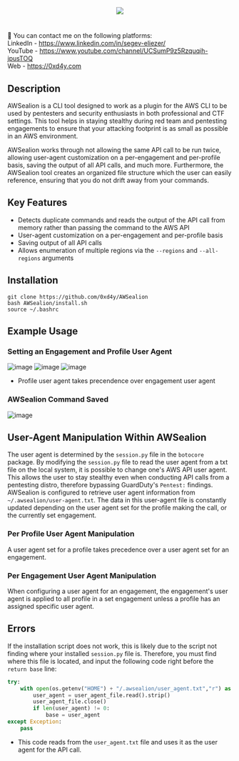<p align="center">
  <img src="https://user-images.githubusercontent.com/77868212/190444390-01be54f7-7b21-4d87-a7fa-5f8b894be341.png">
</p>

#
:link: You can contact me on the following platforms:<br>
LinkedIn - https://www.linkedin.com/in/segev-eliezer/<br>
YouTube - https://www.youtube.com/channel/UCSumP9z5Rzquqih-jpusTOQ<br>
Web - https://0xd4y.com


## Description
AWSealion is a CLI tool designed to work as a plugin for the AWS CLI to be used by pentesters and security enthusiasts in both professional and CTF settings. This tool helps in staying stealthy during red team and pentesting engagements to ensure that your attacking footprint is as small as possible in an AWS environment. 

AWSealion works through not allowing the same API call to be run twice, allowing user-agent customization on a per-engagement and per-profile basis, saving the output of all API calls, and much more. Furthermore, the AWSealion tool creates an organized file structure which the user can easily reference, ensuring that you do not drift away from your commands.



## Key Features
- Detects duplicate commands and reads the output of the API call from memory rather than passing the command to the AWS API
- User-agent customization on a per-engagement and per-profile basis
- Saving output of all API calls 
- Allows enumeration of multiple regions via the `--regions` and `--all-regions` arguments

## Installation
```
git clone https://github.com/0xd4y/AWSealion
bash AWSealion/install.sh
source ~/.bashrc
```

## Example Usage
### Setting an Engagement and Profile User Agent
![image](https://user-images.githubusercontent.com/77868212/190279321-d13e7a94-78e8-4335-8510-0e5d835b8ed9.png)
![image](https://user-images.githubusercontent.com/77868212/190280947-0ac376ee-d8f8-4dd5-926d-365bf2b1af8b.png)
![image](https://user-images.githubusercontent.com/77868212/190281101-e00fbf93-d431-4f24-a4ee-ae4bce51e750.png)
- Profile user agent takes precendence over engagement user agent

### AWSealion Command Saved
![image](https://user-images.githubusercontent.com/77868212/190449067-a6907fb2-7d05-4b33-b42d-ba284fbf9ae3.png)


## User-Agent Manipulation Within AWSealion
The user agent is determined by the `session.py` file in the `botocore` package. By modifying the `session.py` file to read the user agent from a txt file on the local system, it is possible to change one's AWS API user agent. This allows the user to stay stealthy even when conducting API calls from a pentesting distro, therefore bypassing GuardDuty's `Pentest:` findings. 
AWSealion is configured to retrieve user agent information from `~/.awsealion/user-agent.txt`. The data in this user-agent file is constantly updated depending on the user agent set for the profile making the call, or the currently set engagement.

### Per Profile User Agent Manipulation
A user agent set for a profile takes precedence over a user agent set for an engagement.

### Per Engagement User Agent Manipulation
When configuring a user agent for an engagement, the engagement's user agent is applied to all profile in a set engagement unless a profile has an assigned specific user agent.

## Errors
If the installation script does not work, this is likely due to the script not finding where your installed `session.py` file is. Therefore, you must find where this file is located, and input the following code right before the `return base` line:
```python
try:
    with open(os.getenv("HOME") + "/.awsealion/user_agent.txt","r") as user_agent_file:
        user_agent = user_agent_file.read().strip()
        user_agent_file.close()
        if len(user_agent) != 0:
            base = user_agent
except Exception:
    pass
```
- This code reads from the `user_agent.txt` file and uses it as the user agent for the API call.
